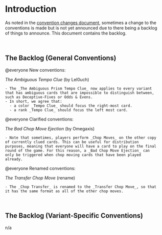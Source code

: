 # Introduction

As noted in the [convention changes document](convention-changes.md), sometimes a change to the conventions is made but is not yet announced due to there being a backlog of things to announce. This document contains the backlog.

<br />

## The Backlog (General Conventions)

@everyone New conventions:

_The Ambiguous Tempo Clue_ (by Lel0uch)

```text
- The _The Ambiguous Prism Tempo Clue_ now applies to every variant that has ambiguous cards that are impossible to distinguish between, such as Deceptive-Fives or Odds & Evens.
- In short, we agree that:
  - a color _Tempo Clue_ should focus the right-most card.
  - a rank _Tempo Clue_ should focus the left most card.
```

@everyone Clarified conventions:

_The Bad Chop Move Ejection_ (by Omegaxis)

```text
- Note that sometimes, players perform _Chop Moves_ on the other copy of currently clued cards. This can be useful for distribution purposes, meaning that everyone will have a card to play on the final round of the game. For this reason, a _Bad Chop Move Ejection_ can only be triggered when chop moving cards that have been played already.
```

@everyone Renamed conventions:

_The Transfer Chop Move_ (rename)

```text
- The _Chop Transfer_ is renamed to the _Transfer Chop Move_, so that it has the same format as all of the other chop moves.
```

<br />

## The Backlog (Variant-Specific Conventions)

n/a

<br />
